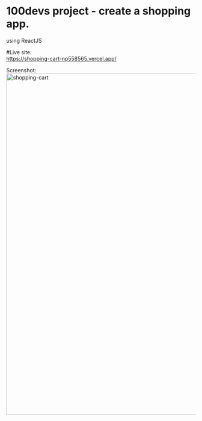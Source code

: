 # 100devs project - create a shopping app.<br>
using ReactJS

#Live site:<br>
https://shopping-cart-np558565.vercel.app/

Screenshot:<br>
<img width="907" alt="shopping-cart" src="https://github.com/NP558565/my-projects-portfolio/assets/76566329/e061cccc-1ee9-4dd9-ae24-cb8a6e024afb">



